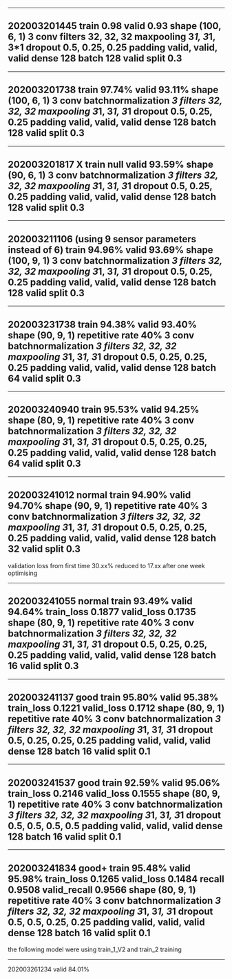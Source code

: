 ---------------------
202003201445 
    train 0.98 valid 0.93
    shape (100, 6, 1)
    3 conv
    filters 32, 32, 32
    maxpooling 3*1, 3*1, 3*1
    dropout 0.5, 0.25, 0.25
    padding valid, valid, valid
    dense 128
    batch 128
    valid split 0.3
---------------------

---------------------
202003201738
    train 97.74% valid 93.11%
    shape (100, 6, 1)
    3 conv 
    batchnormalization *3
    filters 32, 32, 32
    maxpooling 3*1, 3*1, 3*1
    dropout 0.5, 0.25, 0.25
    padding valid, valid, valid
    dense 128
    batch 128
    valid split 0.3
---------------------

---------------------
202003201817 X
    train null valid 93.59%
    shape (90, 6, 1)
    3 conv 
    batchnormalization *3
    filters 32, 32, 32
    maxpooling 3*1, 3*1, 3*1
    dropout 0.5, 0.25, 0.25
    padding valid, valid, valid
    dense 128
    batch 128
    valid split 0.3
---------------------
---------------------
202003211106 (using 9 sensor parameters instead of 6)
    train 94.96% valid 93.69%
    shape (100, 9, 1)
    3 conv 
    batchnormalization *3
    filters 32, 32, 32
    maxpooling 3*1, 3*1, 3*1
    dropout 0.5, 0.25, 0.25
    padding valid, valid, valid
    dense 128
    batch 128
    valid split 0.3
---------------------

---------------------
202003231738
    train 94.38% valid 93.40%
    shape (90, 9, 1)
    repetitive rate 40%
    3 conv 
    batchnormalization *3
    filters 32, 32, 32
    maxpooling 3*1, 3*1, 3*1
    dropout 0.5, 0.25, 0.25, 0.25
    padding valid, valid, valid
    dense 128
    batch 64
    valid split 0.3
---------------------

---------------------
202003240940
    train 95.53% valid 94.25%
    shape (80, 9, 1)
    repetitive rate 40%
    3 conv 
    batchnormalization *3
    filters 32, 32, 32
    maxpooling 3*1, 3*1, 3*1
    dropout 0.5, 0.25, 0.25, 0.25
    padding valid, valid, valid
    dense 128
    batch 64
    valid split 0.3
---------------------

---------------------
202003241012 normal
    train 94.90% valid 94.70%
    shape (90, 9, 1)
    repetitive rate 40%
    3 conv 
    batchnormalization *3
    filters 32, 32, 32
    maxpooling 3*1, 3*1, 3*1
    dropout 0.5, 0.25, 0.25, 0.25
    padding valid, valid, valid
    dense 128
    batch 32
    valid split 0.3
---------------------

validation loss from first time 30.xx% reduced to 17.xx after one week optimising

---------------------
202003241055 normal
    train 93.49% valid 94.64%
    train_loss 0.1877 valid_loss 0.1735
    shape (80, 9, 1)
    repetitive rate 40%
    3 conv 
    batchnormalization *3
    filters 32, 32, 32
    maxpooling 3*1, 3*1, 3*1
    dropout 0.5, 0.25, 0.25, 0.25
    padding valid, valid, valid
    dense 128
    batch 16
    valid split 0.3
---------------------

---------------------
202003241137 good
    train 95.80% valid 95.38%
    train_loss 0.1221 valid_loss 0.1712
    shape (80, 9, 1)
    repetitive rate 40%
    3 conv 
    batchnormalization *3
    filters 32, 32, 32
    maxpooling 3*1, 3*1, 3*1
    dropout 0.5, 0.25, 0.25, 0.25
    padding valid, valid, valid
    dense 128
    batch 16
    valid split 0.1
---------------------

---------------------
202003241537 good
    train 92.59% valid 95.06%
    train_loss 0.2146 valid_loss 0.1555
    shape (80, 9, 1)
    repetitive rate 40%
    3 conv 
    batchnormalization *3
    filters 32, 32, 32
    maxpooling 3*1, 3*1, 3*1
    dropout 0.5, 0.5, 0.5, 0.5
    padding valid, valid, valid
    dense 128
    batch 16
    valid split 0.1
---------------------

---------------------
202003241834 good+
    train 95.48% valid 95.98%
    train_loss 0.1265 valid_loss 0.1484
    recall 0.9508 valid_recall 0.9566
    shape (80, 9, 1)
    repetitive rate 40%
    3 conv 
    batchnormalization *3
    filters 32, 32, 32
    maxpooling 3*1, 3*1, 3*1
    dropout 0.5, 0.5, 0.25, 0.25
    padding valid, valid, valid
    dense 128
    batch 16
    valid split 0.1
---------------------
the following model were using train_1_V2 and train_2 training

---------------------
202003261234 
    valid 84.01%


